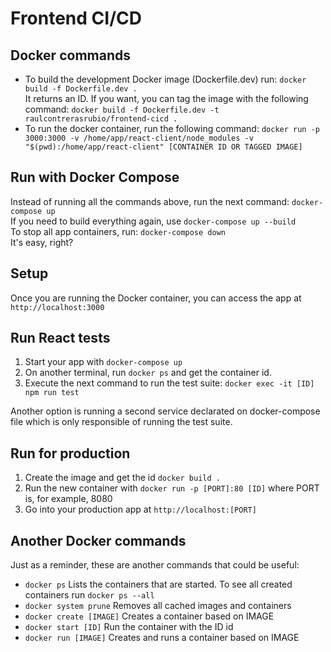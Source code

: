 # Frontend CI/CD
## Docker commands
- To build the development Docker image (Dockerfile.dev) run: `docker build -f Dockerfile.dev .`<br> It returns an ID. If you want, you can tag the image with the following command: `docker build -f Dockerfile.dev -t raulcontrerasrubio/frontend-cicd .`
- To run the docker container, run the following command: `docker run -p 3000:3000 -v /home/app/react-client/node_modules -v "$(pwd):/home/app/react-client" [CONTAINER ID OR TAGGED IMAGE]`

## Run with Docker Compose
Instead of running all the commands above, run the next command: `docker-compose up`<br>
If you need to build everything again, use `docker-compose up --build`<br>
To stop all app containers, run: `docker-compose down`<br>
It's easy, right?

## Setup
Once you are running the Docker container, you can access the app at `http://localhost:3000`

## Run React tests
1. Start your app with `docker-compose up`
2. On another terminal, run `docker ps` and get the container id.
3. Execute the next command to run the test suite: `docker exec -it [ID] npm run test`

Another option is running a second service declarated on docker-compose file which is only responsible of running the test suite.

## Run for production
1. Create the image and get the id `docker build .`
2. Run the new container with `docker run -p [PORT]:80 [ID]` where PORT is, for example, 8080
3. Go into your production app at `http://localhost:[PORT]`

## Another Docker commands
Just as a reminder, these are another commands that could be useful:
- `docker ps` Lists the containers that are started. To see all created containers run `docker ps --all`
- `docker system prune` Removes all cached images and containers
- `docker create [IMAGE]` Creates a container based on IMAGE
- `docker start [ID]` Run the container with the ID id
- `docker run [IMAGE]` Creates and runs a container based on IMAGE
